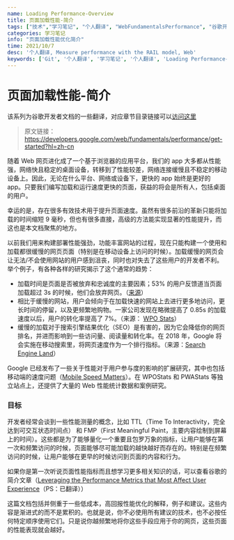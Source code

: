 ```yaml
---
name: Loading Performance-Overview
title: 页面加载性能-简介
tags: ["技术","学习笔记", "个人翻译", "WebFundamentalsPerformance", "谷歌开发者文档"]
categories: 学习笔记
info: "页面加载性能优化简介"
time: 2021/10/7
desc: '个人翻译, Measure performance with the RAIL model, Web'
keywords: ['Git', '个人翻译', '学习笔记', '个人翻译', 'Loading Performance-Overview']
---
```


# 页面加载性能-简介

该系列为谷歌开发者文档的一些翻译，对应章节目录链接可以[访问这里](https://developers.google.com/web/fundamentals?hl=zh-cn)

> 原文链接：https://developers.google.com/web/fundamentals/performance/get-started?hl=zh-cn

随着 Web 网页进化成了一个基于浏览器的应用平台，我们的 app 大多都从性能强，网络快且稳定的桌面设备，转移到了性能较差，网络连接缓慢且不稳定的移动设备上。因此，无论在什么平台、网络或设备下，更快的 app 始终是更好的 app。只要我们编写加载和运行速度更快的页面，获益的将会是所有人，包括桌面的用户。

幸运的是，存在很多有效技术用于提升页面速度。虽然有很多前沿的革新只能将加载的时间缩短 9 毫秒，但也有很多直接，高级的方法能实现显著的性能提升，而这也是本文档聚焦的地方。

以前我们用来构建部署性能强劲，功能丰富网站的过程，现在只能构建一个使用和加载都很缓慢的网页页面（特别是在移动设备上访问的时候）。加载缓慢的网页会让无法/不会使用网站的用户感到沮丧，同时也对失去了这些用户的开发者不利。举个例子，有各种各样的研究揭示了这个通常的趋势：

- 加载时间是页面是否被放弃和忠诚度的主要因素；53% 的用户反馈道当页面加载超过 3s 的时候，他们会放弃网页。（[来源](https://soasta.com/blog/google-mobile-web-performance-study/)）
- 相比于缓慢的网站，用户会倾向于在加载快速的网站上去进行更多地访问，更长时间的停留，以及更频繁地购物。一家公司发现在略微提高了 0.85s 的加载速度以后，用户的转化率提高了 7%。（来源： [WPO Stats](https://wpostats.com/)）
- 缓慢的加载对于搜索引擎结果优化（SEO）是有害的，因为它会降低你的网页排名，并进而影响到一些访问量、阅读量和转化率。在 2018 年，Google 将会实施在移动搜索里，将网页速度作为一个排行指标。（来源：[Search Engine Land](https://searchengineland.com/google-speed-update-page-speed-will-become-ranking-factor-mobile-search-289904)）

Google 已经发布了一些关于性能对于用户参与度的影响的扩展研究，其中也包括移动端的速度问题（[Mobile Speed Matters](https://www.doubleclickbygoogle.com/articles/mobile-speed-matters/)）。在 WPOStats 和 PWAStats 等独立站点上，还提供了大量的 Web 性能统计数据和案例研究。

### 目标

开发者经常会谈到一些性能测量的概念，比如 TTL（Time To Interactivity，完全达到可交互状态时间点） 和 FMP（First Meaningful Paint，主要内容绘制到屏幕上的时间）。这些都是为了能够量化一个重要且包罗万象的指标，让用户能够在第一次和频繁访问的时候，页面能够尽可能加载的越快越好而存在的。特别是在频繁访问的时候，让用户能够在更早的时候访问到页面的内容和行为。

如果你是第一次听说页面性能指标而且想学习更多相关知识的话，可以查看谷歌的简介文章（[Leveraging the Performance Metrics that Most Affect User Experience](https://web.dev/user-centric-performance-metrics/)（PS：已翻译））

这篇文档包括并侧重于一些低成本，高回报性能优化的解释，例子和建议。这些内容是渐进式的而不是累积的。也就是说，你不必使用所有建议的技术，也不必按任何特定顺序使用它们。只是说你越频繁地将你这些手段应用于你的网页，这些页面的性能表现就会越好。













